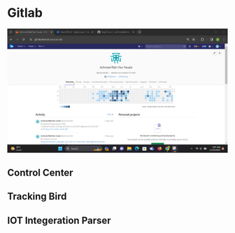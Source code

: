 # Gitlab

![images](images/Screenshot%202023-11-20%20090757.png)


## Control Center

## Tracking Bird

## IOT Integeration Parser
